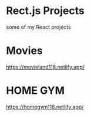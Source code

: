# Rect.js Projects
some of my React projects

# Movies
https://movieland118.netlify.app/

# HOME GYM
https://homegym118.netlify.app/

